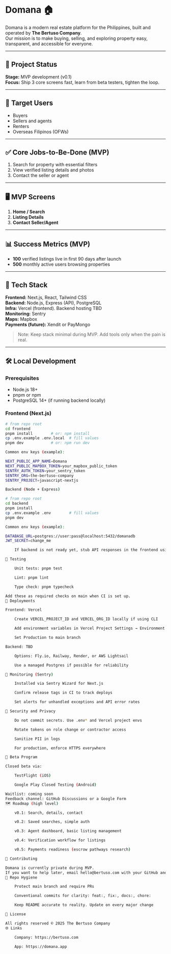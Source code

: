# Domana 🏠

Domana is a modern real estate platform for the Philippines, built and operated by **The Bertuso Company**.  
Our mission is to make buying, selling, and exploring property easy, transparent, and accessible for everyone.

---

## 🚦 Project Status
**Stage:** MVP development (v0.1)  
**Focus:** Ship 3 core screens fast, learn from beta testers, tighten the loop.

---

## 🎯 Target Users
- Buyers
- Sellers and agents
- Renters
- Overseas Filipinos (OFWs)

---

## ✅ Core Jobs-to-Be-Done (MVP)
1) Search for property with essential filters  
2) View verified listing details and photos  
3) Contact the seller or agent

---

## 🖥️ MVP Screens
1) **Home / Search**  
2) **Listing Details**  
3) **Contact Seller/Agent**

---

## 📊 Success Metrics (MVP)
- **100** verified listings live in first 90 days after launch  
- **500** monthly active users browsing properties

---

## 🧱 Tech Stack
**Frontend:** Next.js, React, Tailwind CSS  
**Backend:** Node.js, Express (API), PostgreSQL  
**Infra:** Vercel (frontend). Backend hosting TBD  
**Monitoring:** Sentry  
**Maps:** Mapbox  
**Payments (future):** Xendit or PayMongo

> Note: Keep stack minimal during MVP. Add tools only when the pain is real.

---

## 🛠️ Local Development

### Prerequisites
- Node.js 18+  
- pnpm or npm  
- PostgreSQL 14+ (if running backend locally)

### Frontend (Next.js)
```bash
# from repo root
cd frontend
pnpm install        # or: npm install
cp .env.example .env.local  # fill values
pnpm dev            # or: npm run dev

Common env keys (example):

NEXT_PUBLIC_APP_NAME=Domana
NEXT_PUBLIC_MAPBOX_TOKEN=your_mapbox_public_token
SENTRY_AUTH_TOKEN=your_sentry_token
SENTRY_ORG=the-bertuso-company
SENTRY_PROJECT=javascript-nextjs

Backend (Node + Express)

# from repo root
cd backend
pnpm install
cp .env.example .env        # fill values
pnpm dev

Common env keys (example):

DATABASE_URL=postgres://user:pass@localhost:5432/domanadb
JWT_SECRET=change_me

    If backend is not ready yet, stub API responses in the frontend using mock data or a simple /api route in Next.js.

🧪 Testing

    Unit tests: pnpm test

    Lint: pnpm lint

    Type check: pnpm typecheck

Add these as required checks on main when CI is set up.
🚀 Deployments

Frontend: Vercel

    Create VERCEL_PROJECT_ID and VERCEL_ORG_ID locally if using CLI

    Add environment variables in Vercel Project Settings → Environment Variables

    Set Production to main branch

Backend: TBD

    Options: Fly.io, Railway, Render, or AWS Lightsail

    Use a managed Postgres if possible for reliability

🧯 Monitoring (Sentry)

    Installed via Sentry Wizard for Next.js

    Confirm release tags in CI to track deploys

    Set alerts for unhandled exceptions and API error rates

🔐 Security and Privacy

    Do not commit secrets. Use .env* and Vercel project envs

    Rotate tokens on role change or contractor access

    Sanitize PII in logs

    For production, enforce HTTPS everywhere

🔁 Beta Program

Closed beta via:

    TestFlight (iOS)

    Google Play Closed Testing (Android)

Waitlist: coming soon
Feedback channel: GitHub Discussions or a Google Form
🗺️ Roadmap (high level)

    v0.1: Search, details, contact

    v0.2: Saved searches, simple auth

    v0.3: Agent dashboard, basic listing management

    v0.4: Verification workflow for listings

    v0.5: Payments readiness (escrow pathways research)

🤝 Contributing

Domana is currently private during MVP.
If you want to help later, email hello@bertuso.com with your GitHub and what you’d like to work on.
🧭 Repo Hygiene

    Protect main branch and require PRs

    Conventional commits for clarity: feat:, fix:, docs:, chore:

    Keep README accurate to reality. Update on every major change

📄 License

All rights reserved © 2025 The Bertuso Company
🌐 Links

    Company: https://bertuso.com

    App: https://domana.app
